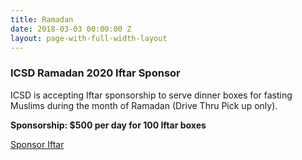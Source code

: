 ```yaml
---
title: Ramadan
date: 2018-03-03 00:00:00 Z
layout: page-with-full-width-layout
---
```


### ICSD Ramadan 2020 Iftar Sponsor  
  
ICSD is accepting Iftar sponsorship to serve dinner boxes for fasting Muslims during the month of Ramadan (Drive Thru Pick up only).   
  
__Sponsorship: $500 per day for 100 Iftar boxes__
  
<a class="btn btn-sm btn-success" href="https://goodbricksapp.com/icsd.org/cause/ramadan-iftar">Sponsor Iftar</a>

